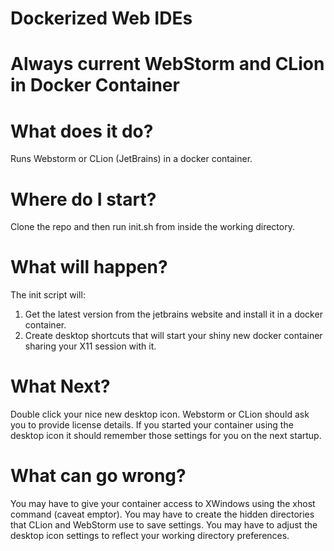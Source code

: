 # Dockerized Web IDEs

# Always current WebStorm and CLion in Docker Container

# What does it do?
Runs Webstorm or CLion (JetBrains) in a docker container.

# Where do I start?
Clone the repo and then run init.sh from inside the working directory.

# What will happen?
The init script will:
  1. Get the latest version from the jetbrains website and install it in a docker container.
  2. Create desktop shortcuts that will start your shiny new docker container sharing your X11 session with it.
  
# What Next?
Double click your nice new desktop icon.  Webstorm or CLion should ask you to provide license details.
If you started your container using the desktop icon it should remember those settings for you on the next startup.

# What can go wrong?
You may have to give your container access to XWindows using the xhost command (caveat emptor).
You may have to create the hidden directories that CLion and WebStorm use to save settings.
You may have to adjust the desktop icon settings to reflect your working directory preferences.


